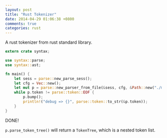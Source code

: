 ```yaml
---
layout: post
title: "Rust Tokenizer"
date: 2014-04-29 01:06:38 +0800
comments: true
categories: rust
---
```

A rust tokenizer from rust standard library.

```rust
extern crate syntax;

use syntax::parse;
use syntax::ast;

fn main() {
    let sess = parse::new_parse_sess();
    let cfg = Vec::new();
    let mut p = parse::new_parser_from_file(&sess, cfg, &Path::new("./mytest.rs"));
    while p.token != parse::token::EOF {
        p.bump();
        println!("debug => {}", parse::token::to_str(&p.token));
    }
}
```

DONE!

``p.parse_token_tree()`` will return a ``TokenTree``, which is a nested
token list.
